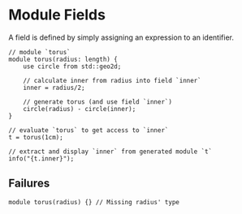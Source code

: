 # Module Fields

A field is defined by simply assigning an expression to an identifier.

```µCAD,torus
// module `torus`
module torus(radius: length) {
    use circle from std::geo2d;

    // calculate inner from radius into field `inner`
    inner = radius/2;

    // generate torus (and use field `inner`)
    circle(radius) - circle(inner);
}

// evaluate `torus` to get access to `inner`
t = torus(1cm);

// extract and display `inner` from generated module `t`
info("{t.inner}");
```

## Failures

```µCAD,fail.torus#fail
module torus(radius) {} // Missing radius' type
```
